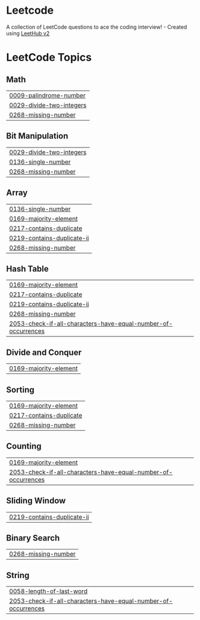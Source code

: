 # Leetcode
A collection of LeetCode questions to ace the coding interview! - Created using [LeetHub v2](https://github.com/arunbhardwaj/LeetHub-2.0)

<!---LeetCode Topics Start-->
# LeetCode Topics
## Math
|  |
| ------- |
| [0009-palindrome-number](https://github.com/rashid-r/Leetcode/tree/master/0009-palindrome-number) |
| [0029-divide-two-integers](https://github.com/rashid-r/Leetcode/tree/master/0029-divide-two-integers) |
| [0268-missing-number](https://github.com/rashid-r/Leetcode/tree/master/0268-missing-number) |
## Bit Manipulation
|  |
| ------- |
| [0029-divide-two-integers](https://github.com/rashid-r/Leetcode/tree/master/0029-divide-two-integers) |
| [0136-single-number](https://github.com/rashid-r/Leetcode/tree/master/0136-single-number) |
| [0268-missing-number](https://github.com/rashid-r/Leetcode/tree/master/0268-missing-number) |
## Array
|  |
| ------- |
| [0136-single-number](https://github.com/rashid-r/Leetcode/tree/master/0136-single-number) |
| [0169-majority-element](https://github.com/rashid-r/Leetcode/tree/master/0169-majority-element) |
| [0217-contains-duplicate](https://github.com/rashid-r/Leetcode/tree/master/0217-contains-duplicate) |
| [0219-contains-duplicate-ii](https://github.com/rashid-r/Leetcode/tree/master/0219-contains-duplicate-ii) |
| [0268-missing-number](https://github.com/rashid-r/Leetcode/tree/master/0268-missing-number) |
## Hash Table
|  |
| ------- |
| [0169-majority-element](https://github.com/rashid-r/Leetcode/tree/master/0169-majority-element) |
| [0217-contains-duplicate](https://github.com/rashid-r/Leetcode/tree/master/0217-contains-duplicate) |
| [0219-contains-duplicate-ii](https://github.com/rashid-r/Leetcode/tree/master/0219-contains-duplicate-ii) |
| [0268-missing-number](https://github.com/rashid-r/Leetcode/tree/master/0268-missing-number) |
| [2053-check-if-all-characters-have-equal-number-of-occurrences](https://github.com/rashid-r/Leetcode/tree/master/2053-check-if-all-characters-have-equal-number-of-occurrences) |
## Divide and Conquer
|  |
| ------- |
| [0169-majority-element](https://github.com/rashid-r/Leetcode/tree/master/0169-majority-element) |
## Sorting
|  |
| ------- |
| [0169-majority-element](https://github.com/rashid-r/Leetcode/tree/master/0169-majority-element) |
| [0217-contains-duplicate](https://github.com/rashid-r/Leetcode/tree/master/0217-contains-duplicate) |
| [0268-missing-number](https://github.com/rashid-r/Leetcode/tree/master/0268-missing-number) |
## Counting
|  |
| ------- |
| [0169-majority-element](https://github.com/rashid-r/Leetcode/tree/master/0169-majority-element) |
| [2053-check-if-all-characters-have-equal-number-of-occurrences](https://github.com/rashid-r/Leetcode/tree/master/2053-check-if-all-characters-have-equal-number-of-occurrences) |
## Sliding Window
|  |
| ------- |
| [0219-contains-duplicate-ii](https://github.com/rashid-r/Leetcode/tree/master/0219-contains-duplicate-ii) |
## Binary Search
|  |
| ------- |
| [0268-missing-number](https://github.com/rashid-r/Leetcode/tree/master/0268-missing-number) |
## String
|  |
| ------- |
| [0058-length-of-last-word](https://github.com/rashid-r/Leetcode/tree/master/0058-length-of-last-word) |
| [2053-check-if-all-characters-have-equal-number-of-occurrences](https://github.com/rashid-r/Leetcode/tree/master/2053-check-if-all-characters-have-equal-number-of-occurrences) |
<!---LeetCode Topics End-->